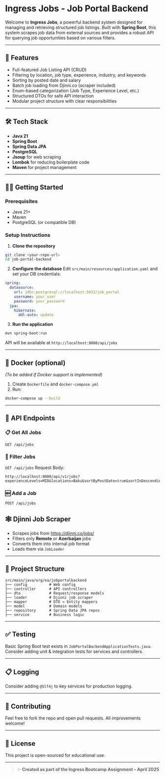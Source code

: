 # Ingress Jobs - Job Portal Backend

Welcome to **Ingress Jobs**, a powerful backend system designed for managing and retrieving structured job listings. Built with **Spring Boot**, this system scrapes job data from external sources and provides a robust API for querying job opportunities based on various filters.

---

## 🚀 Features
- Full-featured Job Listing API (CRUD)
- Filtering by location, job type, experience, industry, and keywords
- Sorting by posted date and salary
- Batch job loading from Djinni.co (scraper included)
- Enum-based categorization (Job Type, Experience Level, etc.)
- Structured DTOs for safe API interaction
- Modular project structure with clear responsibilities

---

## 🛠 Tech Stack
- **Java 21**
- **Spring Boot**
- **Spring Data JPA**
- **PostgreSQL**
- **Jsoup** for web scraping
- **Lombok** for reducing boilerplate code
- **Maven** for project management

---

## 🧑‍💻 Getting Started

### Prerequisites
- Java 21+
- Maven
- PostgreSQL (or compatible DB)

### Setup Instructions
1. **Clone the repository**
```bash
git clone <your-repo-url>
cd job-portal-backend
```

2. **Configure the database**
   Edit `src/main/resources/application.yaml` and set your DB credentials:
```yaml
spring:
  datasource:
    url: jdbc:postgresql://localhost:5432/job_portal
    username: your_user
    password: your_password
  jpa:
    hibernate:
      ddl-auto: update
```

3. **Run the application**
```bash
mvn spring-boot:run
```

API will be available at `http://localhost:8080/api/jobs`

---

## 🐳 Docker (optional)
*(To be added if Docker support is implemented)*

1. Create `Dockerfile` and `docker-compose.yml`
2. Run:
```bash
docker-compose up --build
```

---

## 📡 API Endpoints

### 📋 Get All Jobs
`GET /api/jobs`

### 🔎 Filter Jobs
`GET /api/jobs`
Request Body:
```Param
http://localhost:8080/api/v1/jobs?experienceLevels=MID&locations=Baku&sortByPostDate=true&sortInDescendingOrder=true&tags=1
```

### 🆕 Add a Job
`POST /api/jobs`

## 🕸 Djinni Job Scraper
- Scrapes jobs from https://djinni.co/jobs/
- Filters only **Remote** or **Azerbaijan**  jobs
- Converts them into internal job format
- Loads them via `JobLoader`

---

## 📂 Project Structure
```
src/main/java/org/ea/jobportalbackend
├── config          # Web config
├── controller      # API controllers
├── dto             # Request/response models
├── loader          # Djinni job scraper
├── mapper          # DTO ↔ Entity mappers
├── model           # Domain models
├── repository      # Spring Data JPA repos
├── service         # Business logic
```

---

## ✅ Testing
Basic Spring Boot test exists in `JobPortalBackendApplicationTests.java`.
Consider adding unit & integration tests for services and controllers.

---

## 📋 Logging
Consider adding `@Slf4j` to key services for production logging.

---

## 🤝 Contributing
Feel free to fork the repo and open pull requests. All improvements welcome!

---

## 📄 License
This project is open-sourced for educational use.

---

> ✨ **Created as part of the Ingress Bootcamp Assignment – April 2025**
